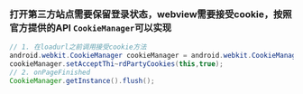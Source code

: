 ### 打开第三方站点需要保留登录状态，webview需要接受cookie，按照官方提供的API `CookieManager`可以实现
```java
// 1. 在loadurl之前调用接受cookie方法
android.webkit.CookieManager cookieManager = android.webkit.CookieManager.getInstance();
cookieManager.setAcceptThi~rdPartyCookies(this,true);
// 2. onPageFinished 
CookieManager.getInstance().flush();
```

